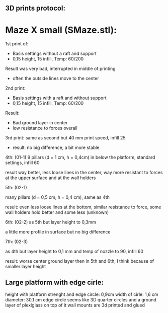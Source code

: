## 3D prints protocol:

# Maze X small (SMaze.stl):

1st print of:
- Basis settings without a raft and support
- 0,15 height, 15 infill, Temp: 60/200 

Result was very bad, interrupted in middle of printing
- often the outside lines move to the center

2nd print:
- Basis settings with a raft and without support
- 0,15 height, 15 infill, Temp: 60/200 

Result:
- Bad ground layer in center
- low resistance to forces overall


3rd print: 
same as second but 40 mm print speed, infill 25

- result: no big difference, a bit more stable

4th: (01-1)
9 pillars (d = 1 cm, h = 0,4cm) in below the platform, standard settings, infill 60


result way better, less loose lines in the center, way more resistant to forces at the upper surface and at the wall holders

5th: (02-1)

many pillars (d = 0,5 cm, h = 0,4 cm), same as 4th

result: even less loose lines at the bottom, similar resistance to force, some wall holders hold better and some less (unknown)

6th: (02-2)
as 5th but layer height to 0,3mm

a little more profile in surface but no big difference

7th: (02-3)

as 4th but layer height to 0,1 mm and temp of nozzle to 90, infill 60

result: worse center ground layer then in 5th and 6th, I think because of smaller layer height



## Large platform with edge cirle:

height with platform strenght and edge circle: 0,9cm
width of cirle: 1,6 cm
diameter: 30,1 cm
edge circle seems like 3D quarter circles and a ground layer of plexiglass on top of it
wall mounts are 3d printed and glued


